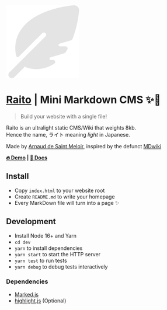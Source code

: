 ![logo](logo.svg)

# [Raito](https://arnaud.at/raito) | Mini Markdown CMS ✨📝
> Build your website with a single file!

Raito is an ultralight static CMS/Wiki that weights 8kb.  
Hence the name, ライト meaning *light* in Japanese.

Made by [Arnaud de Saint Meloir](https://arnaud.at), inspired by the defunct [MDwiki](https://github.com/Dynalon/mdwiki/)

**[🔥 Demo](https://arnaud.at/raito) | [📄 Docs](docs.md)**

## Install
- Copy `index.html` to your website root
- Create `README.md` to write your homepage
- Every MarkDown file will turn into a page ✨


## Development
- Install Node 16+ and Yarn
- `cd dev`
- `yarn` to install dependencies
- `yarn start` to start the HTTP server
- `yarn test` to run tests
- `yarn debug` to debug tests interactively

### Dependencies
- [Marked.js](https://github.com/markedjs/marked/)
- [highlight.js](https://github.com/highlightjs/highlight.js/) (Optional)
